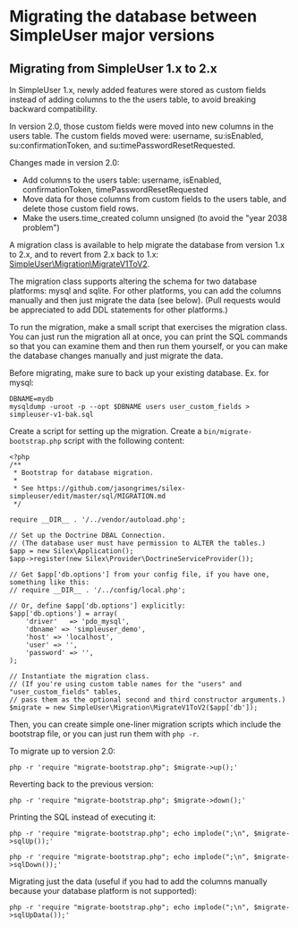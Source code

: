 Migrating the database between SimpleUser major versions
========================================================

## Migrating from SimpleUser 1.x to 2.x

In SimpleUser 1.x, newly added features were stored as custom fields instead of adding columns to the the users table,
to avoid breaking backward compatibility.

In version 2.0, those custom fields were moved into new columns in the users table.
The custom fields moved were: username, su:isEnabled, su:confirmationToken, and su:timePasswordResetRequested.

Changes made in version 2.0:
- Add columns to the users table: username, isEnabled, confirmationToken, timePasswordResetRequested
- Move data for those columns from custom fields to the users table, and delete those custom field rows.
- Make the users.time_created column unsigned (to avoid the "year 2038 problem")

A migration class is available to help migrate the database from version 1.x to 2.x,
and to revert from 2.x back to 1.x: [SimpleUser\Migration\MigrateV1ToV2](../src/SimpleUser/Migration/MigrateV1ToV2.php).

The migration class supports altering the schema for two database platforms: mysql and sqlite.
For other platforms, you can add the columns manually and then just migrate the data (see below).
(Pull requests would be appreciated to add DDL statements for other platforms.)

To run the migration, make a small script that exercises the migration class.
You can just run the migration all at once,
you can print the SQL commands so that you can examine them and then run them yourself,
or you can make the database changes manually and just migrate the data.

Before migrating, make sure to back up your existing database. Ex. for mysql:

    DBNAME=mydb
    mysqldump -uroot -p --opt $DBNAME users user_custom_fields > simpleuser-v1-bak.sql

Create a script for setting up the migration. Create a `bin/migrate-bootstrap.php` script with the following content:

    <?php
    /**
     * Bootstrap for database migration.
     *
     * See https://github.com/jasongrimes/silex-simpleuser/edit/master/sql/MIGRATION.md
     */
    
    require __DIR__ . '/../vendor/autoload.php';
    
    // Set up the Doctrine DBAL Connection.
    // (The database user must have permission to ALTER the tables.)
    $app = new Silex\Application();
    $app->register(new Silex\Provider\DoctrineServiceProvider());
    
    // Get $app['db.options'] from your config file, if you have one, something like this: 
    // require __DIR__ . '/../config/local.php';
    
    // Or, define $app['db.options'] explicitly:
    $app['db.options'] = array(
        'driver'   => 'pdo_mysql',
        'dbname' => 'simpleuser_demo',
        'host' => 'localhost',
        'user' => '',
        'password' => '',
    );

    // Instantiate the migration class.
    // (If you're using custom table names for the "users" and "user_custom_fields" tables,
    // pass them as the optional second and third constructor arguments.)
    $migrate = new SimpleUser\Migration\MigrateV1ToV2($app['db']);

Then, you can create simple one-liner migration scripts which include the bootstrap file,
or you can just run them with `php -r`.

To migrate up to version 2.0:

    php -r 'require "migrate-bootstrap.php"; $migrate->up();'

Reverting back to the previous version:

    php -r 'require "migrate-bootstrap.php"; $migrate->down();'

Printing the SQL instead of executing it:

    php -r 'require "migrate-bootstrap.php"; echo implode(";\n", $migrate->sqlUp());'

    php -r 'require "migrate-bootstrap.php"; echo implode(";\n", $migrate->sqlDown());'

Migrating just the data (useful if you had to add the columns manually because your database platform is not supported):

    php -r 'require "migrate-bootstrap.php"; echo implode(";\n", $migrate->sqlUpData());'


